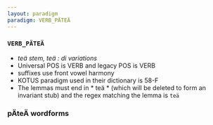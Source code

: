 ```yaml
---
layout: paradigm
paradigm: VERB_PÄTEÄ
---
```

### ` VERB_PÄTEÄ `

* _teä stem, teä : di variations_
* Universal POS is VERB and legacy POS is VERB
* suffixes use front vowel harmony
* KOTUS paradigm used in their dictionary is 58-F
* The lemmas must end in * teä * (which will be deleted to form an invariant stub) and the regex matching the lemma is ` teä `

### pÄteÄ wordforms


